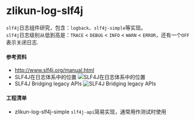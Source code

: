 # zlikun-log-slf4j
`slf4j`日志组件研究，包含：`logback`、`slf4j-simple`等实现。  
`slf4j`日志级别从低到高是：`TRACE` < `DEBUG` < `INFO` < `WARN` < `ERROR`，还有一个`OFF`表示关闭日志.

#### 参考资料
- <http://www.slf4j.org/manual.html>
- SLF4J在日志体系中的位置
![SLF4J在日志体系中的位置](http://www.slf4j.org/images/concrete-bindings.png)
- SLF4J Bridging legacy APIs
![SLF4J Bridging legacy APIs](http://www.slf4j.org/images/legacy.png)

#### 工程清单
- zlikun-log-slf4j-simple `slf4j-api`简易实现，通常用作测试时使用
